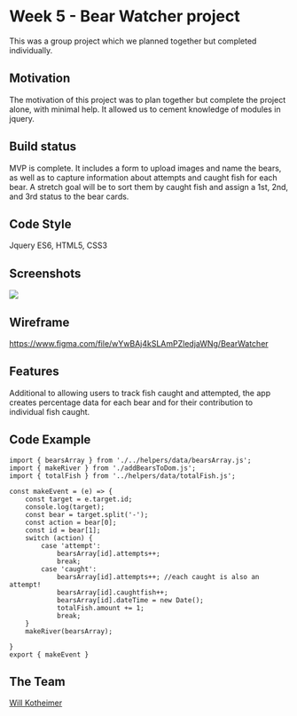 # Week 5 - Bear Watcher project
This was a group project which we planned together but completed individually.

## Motivation
The motivation of this project was to plan together but complete the project alone, with minimal help. It allowed us to cement knowledge of modules in jquery.

## Build status
MVP is complete. It includes a form to upload images and name the bears, as well as to capture information about attempts and caught fish for each bear. A stretch goal will be to sort them by caught fish and assign a 1st, 2nd, and 3rd status to the bear cards.

## Code Style
Jquery ES6, HTML5, CSS3

## Screenshots

![](assets/images/BearWatcherNew.gif)

## Wireframe
https://www.figma.com/file/wYwBAj4kSLAmPZledjaWNg/BearWatcher

## Features
 Additional to allowing users to track fish caught and attempted, the app creates percentage data for each bear and for their contribution to individual fish caught.

## Code Example
```             
import { bearsArray } from './../helpers/data/bearsArray.js';
import { makeRiver } from './addBearsToDom.js';
import { totalFish } from '../helpers/data/totalFish.js';

const makeEvent = (e) => {
    const target = e.target.id;
    console.log(target);
    const bear = target.split('-');
    const action = bear[0];
    const id = bear[1];
    switch (action) {
        case 'attempt':
            bearsArray[id].attempts++;
            break;
        case 'caught':
            bearsArray[id].attempts++; //each caught is also an attempt!
            bearsArray[id].caughtfish++;
            bearsArray[id].dateTime = new Date();
            totalFish.amount += 1;
            break;
    }
    makeRiver(bearsArray);

}
export { makeEvent }
```
## The Team
[Will Kotheimer](https://github.com/willkotheimer)

